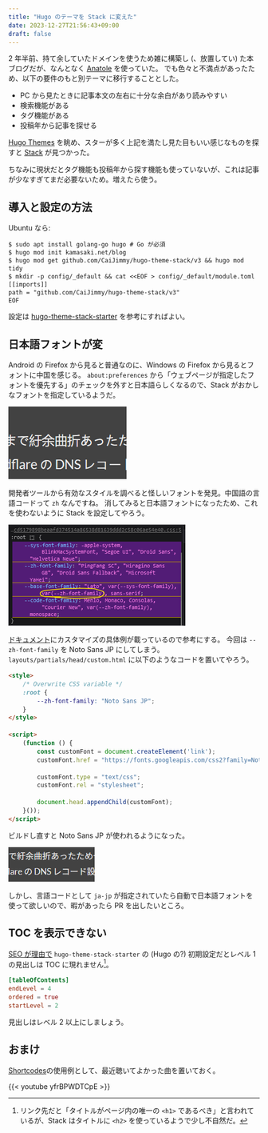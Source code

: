 ```yaml
---
title: "Hugo のテーマを Stack に変えた"
date: 2023-12-27T21:56:43+09:00
draft: false
---
```


2 年半前、持て余していたドメインを使うため雑に構築し (、放置してい) た本ブログだが、なんとなく [Anatole](https://github.com/lxndrblz/anatole) を使っていた。
でも色々と不満点があったため、以下の要件のもと別テーマに移行することとした。
- PC から見たときに記事本文の左右に十分な余白があり読みやすい
- 検索機能がある
- タグ機能がある
- 投稿年から記事を探せる

[Hugo Themes](https://themes.gohugo.io/tags/blog/) を眺め、スターが多く上記を満たし見た目もいい感じなものを探すと [Stack](https://themes.gohugo.io/themes/hugo-theme-stack/) が見つかった。

ちなみに現状だとタグ機能も投稿年から探す機能も使っていないが、これは記事が少なすぎてまだ必要ないため。増えたら使う。

## 導入と設定の方法

Ubuntu なら:

```console
$ sudo apt install golang-go hugo # Go が必須
$ hugo mod init kamasaki.net/blog
$ hugo mod get github.com/CaiJimmy/hugo-theme-stack/v3 && hugo mod tidy
$ mkdir -p config/_default && cat <<EOF > config/_default/module.toml
[[imports]]
path = "github.com/CaiJimmy/hugo-theme-stack/v3"
EOF
```

設定は [hugo-theme-stack-starter](https://github.com/CaiJimmy/hugo-theme-stack-starter/tree/master/config/_default) を参考にすればよい。

## 日本語フォントが変

Android の Firefox から見ると普通なのに、Windows の Firefox から見るとフォントに中国を感じる。
`about:preferences` から「ウェブページが指定したフォントを優先する」のチェックを外すと日本語らしくなるので、Stack がおかしなフォントを指定しているようだ。

![中国を感じるフォント](assets/zh-font.png)

開発者ツールから有効なスタイルを調べると怪しいフォントを発見。中国語の言語コードって `zh` なんですね。
消してみると日本語フォントになったため、これを使わないように Stack を設定してやろう。

![--zh-font-family](assets/--zh-font-family.png)

[ドキュメント](https://stack.jimmycai.com/config/header-footer#example-custom-font-family-for-article-content)にカスタマイズの具体例が載っているので参考にする。
今回は `--zh-font-family` を Noto Sans JP にしてしまう。
`layouts/partials/head/custom.html` に以下のようなコードを置いてやろう。
```html
<style>
    /* Overwrite CSS variable */
    :root {
        --zh-font-family: "Noto Sans JP";
    }
</style>

<script>
    (function () {
        const customFont = document.createElement('link');
        customFont.href = "https://fonts.googleapis.com/css2?family=Noto+Sans+JP:wght@400;700&display=swap";
    
        customFont.type = "text/css";
        customFont.rel = "stylesheet";
    
        document.head.appendChild(customFont);
    }());
</script>

```

ビルドし直すと Noto Sans JP が使われるようになった。

![みんな大好き Noto Sans JP](assets/noto-sans-jp.png)

しかし、言語コードとして `ja-jp` が指定されていたら自動で日本語フォントを使って欲しいので、暇があったら PR を出したいところ。

## TOC を表示できない

[SEO が理由で](https://discourse.gohugo.io/t/why-does-markup-tableofcontents-startlevel-default-to-2/33963) `hugo-theme-stack-starter` の (Hugo の?) 初期設定だとレベル 1 の見出しは TOC に現れません[^stack-uses-h2-for-title]。

```toml
[tableOfContents]
endLevel = 4
ordered = true
startLevel = 2
```

見出しはレベル 2 以上にしましょう。

## おまけ

[Shortcodes](https://gohugo.io/content-management/shortcodes/)の使用例として、最近聴いてよかった曲を置いておく。

{{< youtube yfrBPWDTCpE >}}

[^stack-uses-h2-for-title]: リンク先だと「タイトルがページ内の唯一の `<h1>` であるべき」と言われているが、Stack はタイトルに `<h2>` を使っているようで少し不自然だ。
